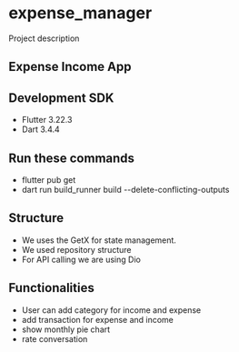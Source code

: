 # expense_manager

Project description

## Expense Income App

## Development SDK

- Flutter 3.22.3
- Dart 3.4.4

## Run these commands
- flutter pub get
- dart run build_runner build --delete-conflicting-outputs

## Structure

- We uses the GetX for state management.
- We used repository structure
- For API calling we are using Dio

## Functionalities

- User can add category for income and expense
- add transaction for expense and income
- show monthly pie chart
- rate conversation 




